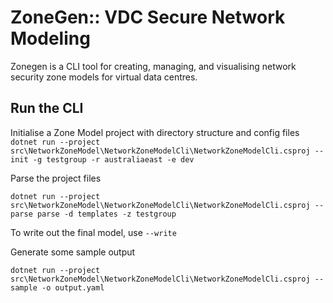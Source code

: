 # ZoneGen:: VDC Secure Network Modeling 
Zonegen is a CLI tool for creating, managing, and visualising network security zone models for virtual data centres.

## Run the CLI

Initialise a Zone Model project with directory structure and config files
` dotnet run --project src\NetworkZoneModel\NetworkZoneModelCli\NetworkZoneModelCli.csproj -- init -g testgroup -r australiaeast -e dev`

Parse the project files

`dotnet run --project src\NetworkZoneModel\NetworkZoneModelCli\NetworkZoneModelCli.csproj -- parse parse -d templates -z testgroup`

To write out the final model, use `--write`

Generate some sample output

`dotnet run --project src\NetworkZoneModel\NetworkZoneModelCli\NetworkZoneModelCli.csproj -- sample -o output.yaml`
